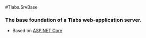 ﻿#Tlabs.SrvBase

### The base foundation of a Tlabs web-application server.

* Based on [ASP.NET Core](https://docs.microsoft.com/en-us/aspnet/core/getting-started)
